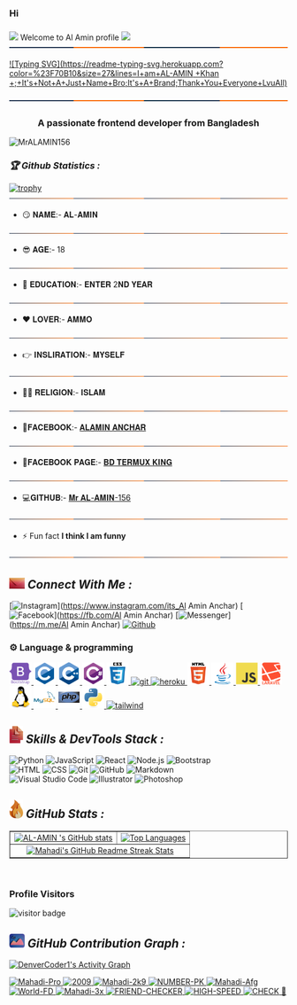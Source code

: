 ### Hi <h3 align="center">
  <img src="https://emoji.discord.st/emojis/768b108d-274f-4f44-a634-8477b16efce7.gif" width="25">
    Welcome to Al Amin  profile  
  <img src="https://emoji.discord.st/emojis/768b108d-274f-4f44-a634-8477b16efce7.gif" width="25">
</h3>
 
<img align="center" alt="line" src="https://github.com/DalpatRathore/dalpatrathore/blob/main/assets/images/line-1.svg">
 
[![Typing SVG](https://readme-typing-svg.herokuapp.com?color=%23F70B10&size=27&lines=I+am+AL-AMIN +Khan +;+It's+Not+A+Just+Name+Bro;It's+A+Brand;Thank+You+Everyone+LvuAll)](https://git.io/typing-svg)
 
</p>
 
<img align="center" alt="line" src="https://github.com/DalpatRathore/dalpatrathore/blob/main/assets/images/line-1.svg">
 
<h3 align="center">A passionate frontend developer from Bangladesh</h3>
 
<p align="left"> <img src="https://komarev.com/ghpvc/?username=MrALAMIN156&label=Profile%20views&color=eb4d3d&style=flat-square" alt="MrALAMIN156" /> </p>
</i></b></h3>
 
<h3><b><i>🏆 Github Statistics :</i></b></h3>
<a href="https://github.com/MrALAMIN156"><img title="trophy" src="https://github-profile-trophy.vercel.app/?username=MrALAMIN156&theme=monokai"></a>
 
 
<img align="center" alt="line" src="https://github.com/DalpatRathore/dalpatrathore/blob/main/assets/images/line-2.svg">
 
- 😏 𝐍𝐀𝐌𝐄:- 𝐀𝐋-𝐀𝐌𝐈𝐍
 
<img align="center" alt="line" src="https://github.com/DalpatRathore/dalpatrathore/blob/main/assets/images/line-2.svg">
 
- 😎 𝐀𝐆𝐄:- 18
 
<img align="center" alt="line" src="https://github.com/DalpatRathore/dalpatrathore/blob/main/assets/images/line-2.svg">
 
- 📕 𝐄𝐃𝐔𝐂𝐀𝐓𝐈𝐎𝐍:- 𝐄𝐍𝐓𝐄𝐑 2𝐍𝐃 𝐘𝐄𝐀𝐑
 
<img align="center" alt="line" src="https://github.com/DalpatRathore/dalpatrathore/blob/main/assets/images/line-2.svg">
 
- ❤ 𝐋𝐎𝐕𝐄𝐑:- 𝐀𝐌𝐌𝐎
 
<img align="center" alt="line" src="https://github.com/DalpatRathore/dalpatrathore/blob/main/assets/images/line-2.svg">
 
- 👉 𝐈𝐍𝐒𝐋𝐈𝐑𝐀𝐓𝐈𝐎𝐍:- 𝐌𝐘𝐒𝐄𝐋𝐅
 
<img align="center" alt="line" src="https://github.com/DalpatRathore/dalpatrathore/blob/main/assets/images/line-2.svg">
 
- 🤲🏻 𝐑𝐄𝐋𝐈𝐆𝐈𝐎𝐍:- 𝐈𝐒𝐋𝐀𝐌
 
<img align="center" alt="line" src="https://github.com/DalpatRathore/dalpatrathore/blob/main/assets/images/line-2.svg">
 
- 📱𝐅𝐀𝐂𝐄𝐁𝐎𝐎𝐊:- [𝐀𝐋𝐀𝐌𝐈𝐍 𝐀𝐍𝐂𝐇𝐀𝐑](https://www.facebook.com/profile.php?id=100000448332183)
 
<img align="center" alt="line" src="https://github.com/DalpatRathore/dalpatrathore/blob/main/assets/images/line-2.svg">
 
- 📱𝐅𝐀𝐂𝐄𝐁𝐎𝐎𝐊 𝐏𝐀𝐆𝐄:- [𝐁𝐃 𝐓𝐄𝐑𝐌𝐔𝐗 𝐊𝐈𝐍𝐆 ](https://www.facebook.com/profile.php?id=100000448332183)
 
<img align="center" alt="line" src="https://github.com/DalpatRathore/dalpatrathore/blob/main/assets/images/line-2.svg">
 
- 💻𝐆𝐈𝐓𝐇𝐔𝐁:- [𝐌𝐫 𝐀𝐋-𝐀𝐌𝐈𝐍-156](https://github.com/MrALAMIN156)
 
<img align="center" alt="line" src="https://github.com/DalpatRathore/dalpatrathore/blob/main/assets/images/line-2.svg">
 
- ⚡ Fun fact **I think I am funny**
 
<img align="center" alt="line" src="https://github.com/DalpatRathore/dalpatrathore/blob/main/assets/images/line-2.svg">
 
<h2><img width="28" src="https://github.com/DalpatRathore/dalpatrathore/blob/main/assets/icons/icon-contact.png" /><i> Connect With Me :</i></h2>
 
[![Instagram](https://img.shields.io/badge/IG-%40ALAMIN156-red?style=for-the-badge&logo=instagram)](https://www.instagram.com/its_Al Amin Anchar)
[![Facebook](https://img.shields.io/badge/Facebook-green?style=for-the-badge&logo=facebook)](https://fb.com/Al Amin Anchar)
[![Messenger](https://img.shields.io/badge/Chat-Messenger-blue?style=for-the-badge&logo=messenger)](https://m.me/Al Amin Anchar)
[![Github](https://img.shields.io/badge/Github-MrALAMIN156reen?style=for-the-badge&logo=github)](https://github.com/MrALAMIN156)
 
### ⚙️   Language & programming
 
<p align="left"> <a href="https://getbootstrap.com" target="_blank"> <img src="https://raw.githubusercontent.com/devicons/devicon/master/icons/bootstrap/bootstrap-plain-wordmark.svg" alt="bootstrap" width="40" height="40"/> </a> <a href="https://www.cprogramming.com/" target="_blank"> <img src="https://raw.githubusercontent.com/devicons/devicon/master/icons/c/c-original.svg" alt="c" width="40" height="40"/> </a> <a href="https://www.w3schools.com/cpp/" target="_blank"> <img src="https://raw.githubusercontent.com/devicons/devicon/master/icons/cplusplus/cplusplus-original.svg" alt="cplusplus" width="40" height="40"/> </a> <a href="https://www.w3schools.com/cs/" target="_blank"> <img src="https://raw.githubusercontent.com/devicons/devicon/master/icons/csharp/csharp-original.svg" alt="csharp" width="40" height="40"/> </a> <a href="https://www.w3schools.com/css/" target="_blank"> <img src="https://raw.githubusercontent.com/devicons/devicon/master/icons/css3/css3-original-wordmark.svg" alt="css3" width="40" height="40"/> </a> <a href="https://git-scm.com/" target="_blank"> <img src="https://www.vectorlogo.zone/logos/git-scm/git-scm-icon.svg" alt="git" width="40" height="40"/> </a> <a href="https://heroku.com" target="_blank"> <img src="https://www.vectorlogo.zone/logos/heroku/heroku-icon.svg" alt="heroku" width="40" height="40"/> </a> <a href="https://www.w3.org/html/" target="_blank"> <img src="https://raw.githubusercontent.com/devicons/devicon/master/icons/html5/html5-original-wordmark.svg" alt="html5" width="40" height="40"/> </a> <a href="https://www.java.com" target="_blank"> <img src="https://raw.githubusercontent.com/devicons/devicon/master/icons/java/java-original.svg" alt="java" width="40" height="40"/> </a> <a href="https://developer.mozilla.org/en-US/docs/Web/JavaScript" target="_blank"> <img src="https://raw.githubusercontent.com/devicons/devicon/master/icons/javascript/javascript-original.svg" alt="javascript" width="40" height="40"/> </a> <a href="https://laravel.com/" target="_blank"> <img src="https://raw.githubusercontent.com/devicons/devicon/master/icons/laravel/laravel-plain-wordmark.svg" alt="laravel" width="40" height="40"/> </a> <a href="https://www.linux.org/" target="_blank"> <img src="https://raw.githubusercontent.com/devicons/devicon/master/icons/linux/linux-original.svg" alt="linux" width="40" height="40"/> </a> <a href="https://www.mysql.com/" target="_blank"> <img src="https://raw.githubusercontent.com/devicons/devicon/master/icons/mysql/mysql-original-wordmark.svg" alt="mysql" width="40" height="40"/> </a> <a href="https://www.php.net" target="_blank"> <img src="https://raw.githubusercontent.com/devicons/devicon/master/icons/php/php-original.svg" alt="php" width="40" height="40"/> </a> <a href="https://www.python.org" target="_blank"> <img src="https://raw.githubusercontent.com/devicons/devicon/master/icons/python/python-original.svg" alt="python" width="40" height="40"/> </a> <a href="https://tailwindcss.com/" target="_blank"> <img src="https://www.vectorlogo.zone/logos/tailwindcss/tailwindcss-icon.svg" alt="tailwind" width="40" height="40"/> </a> </p>
 
<h2><img width="25" src="https://github.com/DalpatRathore/dalpatrathore/blob/main/assets/icons/icon-skills.png" /><i> Skills & DevTools Stack :</i></h2>
 
![Python](https://img.shields.io/badge/-Python-05122A?style=flat&logo=python) 
![JavaScript](https://img.shields.io/badge/-JavaScript-05122A?style=flat&logo=javascript) 
![React](https://img.shields.io/badge/-React-05122A?style=flat&logo=react) 
![Node.js](https://img.shields.io/badge/-Node.js-05122A?style=flat&logo=node.js) 
![Bootstrap](https://img.shields.io/badge/-Bootstrap-05122A?style=flat&logo=bootstrap&logoColor=563D7C)\
![HTML](https://img.shields.io/badge/-HTML-05122A?style=flat&logo=HTML5) 
![CSS](https://img.shields.io/badge/-CSS-05122A?style=flat&logo=CSS3&logoColor=1572B6) 
![Git](https://img.shields.io/badge/-Git-05122A?style=flat&logo=git) 
![GitHub](https://img.shields.io/badge/-GitHub-05122A?style=flat&logo=github) 
![Markdown](https://img.shields.io/badge/-Markdown-05122A?style=flat&logo=markdown)\
![Visual Studio Code](https://img.shields.io/badge/-Visual%20Studio%20Code-05122A?style=flat&logo=visual-studio-code&logoColor=007ACC) 
![Illustrator](https://img.shields.io/badge/-Illustrator-05122A?style=flat&logo=adobe-illustrator) 
![Photoshop](https://img.shields.io/badge/-Photoshop-05122A?style=flat&logo=adobe-photoshop) 
<h2> <img width="25" src="https://github.com/DalpatRathore/dalpatrathore/blob/main/assets/icons/icon-stats.png" /><i> GitHub Stats :</i></h2>
 
<table border="1">
  <tr>
    <td valign="top"><a href="https://github.com/MrALAMIN156/github-readme-stats"> <img src="https://github-readme-stats.vercel.app/api?username=MrALAMIN156&count_private=true&show_icons=true&icon_color=FFA500&title_color=f4791f&bg_color=0,03071e,0F2027,03071e&text_color=abcdef&border_radius=10" alt ="AL-AMIN 's GitHub stats"/></td> </a>
    <td valign="top"> <a href="https://github.com/MrALAMIN156/github-readme-stats"> <img src="https://github-readme-stats.vercel.app/api/top-langs/?username=MrALAMIN156&layout=compact&langs_count=10" alt ="Top Languages"/></td>
    </a>
  </tr>
   <tr>
    <td colspan="2" align="center"> <a href="https://git.io/streak-stats"> <img src="http://github-readme-streak-stats.herokuapp.com?user=MrALAMIN156&hide_border=true&background=f6f8fa&stroke=001427&ring=e36414&fire=e36414&currStreakNum=03045e&sideNums=03045e&currStreakLabel=03045e&sideLabels=240046&dates=fb5607&date_format=j%20M%5B%20Y%5D" alt ="Mahadi's GitHub Readme Streak Stats"/> </a>  </td> 
    
  </tr>
</table>
<br>
 
### Profile Visitors
 
![visitor badge](https://visitor-badge.glitch.me/badge?page_id=MrALAMIN156visitor-badge&left_color=blue&right_color=yellow)
<br />
 
<h2><img width="28" src="https://github.com/DalpatRathore/dalpatrathore/blob/main/assets/icons/icon-graph.png" /><i> GitHub Contribution Graph :</i></h2>
 
<!-- https://github.com/ashutosh00710/github-readme-activity-graph -->
<a href="https://github.com/MrALAMIN156/github-readme-activity-graph"><img alt="DenverCoder1's Activity Graph" src="https://denvercoder1-activity-graph.herokuapp.com/graph/?username=MrALAMIN156&bg_color=1F222E&color=F8D866&line=F85D7F&point=FFFFFF&hide_border=true" /></a>
 
</a>
<a href="https://github.com/MrALAMIN156/Mahadi-Pro"><img title="Mahadi-Pro" src="https://github-readme-stats.vercel.app/api/pin/?username=MrALAMIN156&repo=ALAMIN -Pro&theme=vision-friendly-dark">
 
</a>
<a href="https://github.com/MrALAMIN156/2009"><img title="2009" src="https://github-readme-stats.vercel.app/api/pin/?username=MrALAMIN156&repo=2009&theme=vision-friendly-dark">
 
</a>
<a href="https://github.com/MrALAMIN156/Mahadi-2k9"><img title="Mahadi-2k9" src="https://github-readme-stats.vercel.app/api/pin/?username=MrALAMIN156&repo=ALAMIN -2k9&theme=vision-friendly-dark">
 
</a>
<a href="https://github.com/MrALAMIN156/NUMBER-PK"><img title="NUMBER-PK" src="https://github-readme-stats.vercel.app/api/pin/?username=MrALAMIN156&repo=NUMBER-PK&theme=vision-friendly-dark">
 
</a>
<a href="https://github.com/MrALAMIN156/Mahadi-Afg"><img title="Mahadi-Afg" src="https://github-readme-stats.vercel.app/api/pin/?username=MrALAMIN156&repo=ALAMIN -Afg&theme=vision-friendly-dark">
 
</a>
<a href="https://github.com/MrALAMIN156/World-FD"><img title="World-FD" src="https://github-readme-stats.vercel.app/api/pin/?username=MrALAMIN156&repo=World-FD&theme=vision-friendly-dark">
 
</a>
<a href="https://github.com/MrALAMIN156/Mahadi-3x"><img title="Mahadi-3x" src="https://github-readme-stats.vercel.app/api/pin/?username=MrALAMIN156&repo=MrALAMIN156-3x&theme=vision-friendly-dark">
 
</a>
<a href="https://github.com/MrALAMIN156/FRIEND-CHECKER"><img title="FRIEND-CHECKER" src="https://github-readme-stats.vercel.app/api/pin/?username=MrALAMIN156&repo=FRIEND-CHECKER&theme=vision-friendly-dark">
 
</a>
<a href="https://github.com/MrALAMIN156/HIGH-SPEED"><img title="HIGH-SPEED" src="https://github-readme-stats.vercel.app/api/pin/?username=MrALAMIN156&repo=HIGH-SPEED&theme=vision-friendly-dark">
 
</a>
<a href="https://github.com/MrALAMIN156/CHECK"><img title="CHECK" src="https://github-readme-stats.vercel.app/api/pin/?username=MrALAMIN1563&repo=CHECK&theme=vision-friendly-dark"> 👋

<!--
**MrALAMIN156/MrALAMIN156** is a ✨ _special_ ✨ repository because its `README.md` (this file) appears on your GitHub profile.

Here are some ideas to get you started:

- 🔭 I’m currently working on ...
- 🌱 I’m currently learning ...
- 👯 I’m looking to collaborate on ...
- 🤔 I’m looking for help with ...
- 💬 Ask me about ...
- 📫 How to reach me: ...
- 😄 Pronouns: ...
- ⚡ Fun fact: ...
-->
